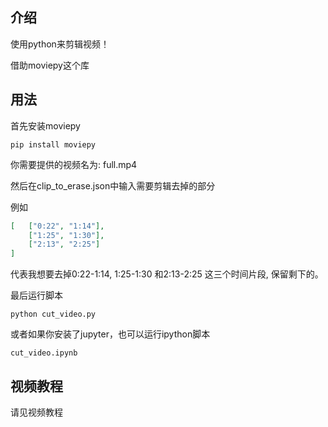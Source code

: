## 介绍
使用python来剪辑视频！

借助moviepy这个库


## 用法
首先安装moviepy
```
pip install moviepy
```

你需要提供的视频名为: full.mp4

然后在clip_to_erase.json中输入需要剪辑去掉的部分

例如
```json
[   ["0:22", "1:14"],
    ["1:25", "1:30"],
    ["2:13", "2:25"]
]
```

代表我想要去掉0:22-1:14, 1:25-1:30 和2:13-2:25 这三个时间片段, 保留剩下的。


最后运行脚本
```
python cut_video.py
```

或者如果你安装了jupyter，也可以运行ipython脚本

```
cut_video.ipynb
```

## 视频教程

请见视频教程
